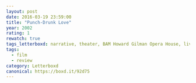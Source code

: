 ```yaml
---
layout: post 
date: 2016-03-19 23:59:00
title: "Punch-Drunk Love"
year: 2002
rating: 1
rewatch: true
tags_letterboxd: narrative, theater, BAM Howard Gilman Opera House, live score, NYC, Leah
tags:
  - film
  - review
category: Letterboxd
canonical: https://boxd.it/92d75
---
```

